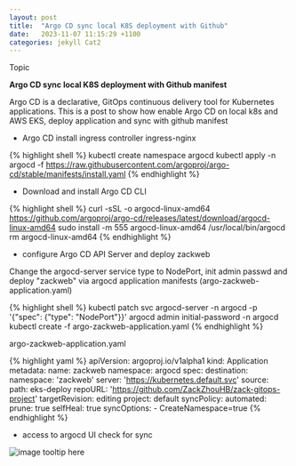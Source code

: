 ```yaml
---
layout: post
title:  "Argo CD sync local K8S deployment with Github"
date:   2023-11-07 11:15:29 +1100
categories: jekyll Cat2
---
```


Topic

<b>Argo CD sync local K8S deployment with Github manifest</b>

Argo CD is a declarative, GitOps continuous delivery tool for Kubernetes applications. This is a post to show how enable Argo CD on local k8s and AWS EKS, deploy application and sync with github manifest

- Argo CD install ingress controller ingress-nginx

{% highlight shell %}
kubectl create namespace argocd
kubectl apply -n argocd -f https://raw.githubusercontent.com/argoproj/argo-cd/stable/manifests/install.yaml
{% endhighlight %}

- Download and install Argo CD CLI

{% highlight shell %}
curl -sSL -o argocd-linux-amd64 https://github.com/argoproj/argo-cd/releases/latest/download/argocd-linux-amd64
sudo install -m 555 argocd-linux-amd64 /usr/local/bin/argocd
rm argocd-linux-amd64
{% endhighlight %}

- configure Argo CD API Server and deploy zackweb

Change the argocd-server service type to NodePort, init admin passwd and deploy "zackweb" via argocd application manifests (argo-zackweb-application.yaml)

{% highlight shell %}
kubectl patch svc argocd-server -n argocd -p '{"spec": {"type": "NodePort"}}'
argocd admin initial-password -n argocd
kubectl create -f argo-zackweb-application.yaml
{% endhighlight %}

argo-zackweb-application.yaml

{% highlight yaml %}
apiVersion: argoproj.io/v1alpha1
kind: Application
metadata:
  name: zackweb
  namespace: argocd
spec:
  destination:
    namespace: 'zackweb'
    server: 'https://kubernetes.default.svc'
  source:
    path: eks-deploy
    repoURL: 'https://github.com/ZackZhouHB/zack-gitops-project'
    targetRevision: editing
  project: default
  syncPolicy:
    automated:
      prune: true
      selfHeal: true
    syncOptions:
    - CreateNamespace=true
{% endhighlight %}

- access to argocd UI check for sync

![image tooltip here](/assets/argo-demo.png)

